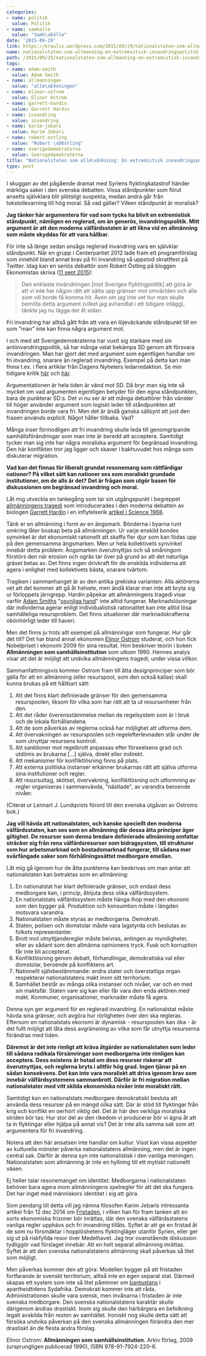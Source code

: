 ```yaml
---
categories:
- name: politik
  value: Politik
- name: samhalle
  value: "Samh\xE4lle"
date: '2015-09-29'
link: https://kraulis.wordpress.com/2015/09/29/nationalstaten-som-allmanning-en-extremistisk-invandringspolitik/
name: nationalstaten-som-allmanning-en-extremistisk-invandringspolitik
path: /2015/09/29/nationalstaten-som-allmanning-en-extremistisk-invandringspolitik/
tags:
- name: adam-smith
  value: Adam Smith
- name: allmanningen
  value: "allm\xE4nningen"
- name: elinor-ostrom
  value: Elinor Ostrom
- name: garrett-hardin
  value: Garrett Hardin
- name: invandring
  value: invandring
- name: karim-jebari
  value: Karim Jebari
- name: robert-ostling
  value: "Robert \xD6stling"
- name: sverigedemokraterna
  value: Sverigedemokraterna
title: "Nationalstaten som allm\xE4nning: En extremistisk invandringspolitik."
type: post
---
```

I skuggan av det pågående dramat med Syriens flyktingkatastrof händer märkliga saker i den svenska debatten. Vissa ståndpunkter som förut ansetts självklara blir plötsligt suspekta, medan andra går från tokstollevarning till hög moral. Så vad gäller? Vilken ståndpunkt är moralisk?

**Jag tänker här argumentera för vad som tycks ha blivit en extremistisk ståndpunkt, nämligen en reglerad, om än generös, invandringspolitik. Mitt argument är att den moderna välfärdsstaten är att likna vid en allmänning som måste skyddas för att vara hållbar.**



För inte så länge sedan ansågs reglerad invandring vara en självklar ståndpunkt. När en grupp i Centerpartiet 2012 lade fram ett programförslag som innehöll bland annat krav på fri invandring så uppstod skrattfest på Twitter. Idag kan en seriös debattör som Robert Östling på bloggen Ekonomistas skriva ([11 sept 2015](http://ekonomistas.se/2015/09/11/ineffektiv-generos-flyktingpolitik/)):

> Den enklaste invändningen [mot Sveriges flyktingpolitik] att göra är att vi inte har någon rätt att sätta upp gränser mot omvärlden och alla som vill borde få komma hit. Även om jag inte vet hur man skulle bemöta detta argument (vilket jag avhandlat i ett tidigare inlägg), tänkte jag nu lägga det åt sidan.

Fri invandring har alltså gått från att vara en löjeväckande ståndpunkt till en som "man" inte kan finna några argument mot.

I och med att Sverigedemokraterna har vuxit sig starkare med sin antiinvandringspolitik, så har många velat bekämpa SD genom att försvara invandringen. Man har gjort det med argument som egentligen handlar om fri invandring, snarare än reglerad invandring. Exempel på detta kan man finna t.ex. i flera artiklar från Dagens Nyheters ledarredaktion. Se min tidigare kritik [här](/2013/02/24/gomda-flyktingar-fri-invandring-eller-inte/) och [här](/2013/03/19/erik-helmerson-och-konsten-att-vara-tydlig/).

Argumentationen är hela tiden är vänd mot SD. Då bryr man sig inte så mycket om vad argumenten egentligen betyder för den egna ståndpunkten, bara de punkterar SD:s. Det vi nu ser är att många debattörer från vänster till höger använder argument som logiskt leder till ståndpunkten att invandringen borde vara fri. Men det är ändå ganska sällsynt att just den frasen används explicit. Något håller tillbaka. Vad?

Många inser förmodligen att fri invandring skulle leda till genomgripande samhällsförändringar som man inte är beredd att acceptera. Samtidigt tycker man sig inte har några moraliska argument för begränsad invandring. Den här konflikten tror jag ligger och skaver i bakhuvudet hos många som diskuterar migration.

**Vad kan det finnas för liberalt grundat resonemang som rättfärdigar nationer? På vilket sätt kan nationer ses som moraliskt grundade institutioner, om de alls är det? Det är frågan som utgör basen för diskussionen om begränsad invandring och moral.**

Låt mig utveckla en tankegång som tar sin utgångspunkt i begreppet [allmänningens tragedi](https://sv.wikipedia.org/wiki/Allm%C3%A4nningens_dilemma) som introducerades i den moderna debatten av biologen [Garrett Hardin](https://en.wikipedia.org/wiki/Garrett_Hardin) i en inflytelserik [artikel i Science 1968](http://www.sciencemag.org/content/162/3859/1243.full?sid=6c1b61f0-8d9d-4420-94be-9223c76fab38).

Tänk er en allmänning i form av en ängsmark. Bönderna i byarna runt omkring låter boskap beta på allmänningen. Ur varje enskild bondes synvinkel är det ekonomiskt rationellt att skaffa fler djur som kan födas upp på den gemensamma ängsmarken. Men ur hela kollektivets synvinkel innebär detta problem: Ängsmarken överutnyttjas och så småningom förstörs den när erosion och ogräs tar över på grund av att det naturliga gräset betas av. Det finns ingen drivkraft för de enskilda individerna att agera i enlighet med kollektivets bästa, snarare tvärtom.

Tragiken i sammanhanget är av den antika grekiska varianten: Alla aktörerna vet att det kommer att gå åt helvete, men ändå klarar man inte att bryta sig ur förloppets järngrepp. Hardin påpekar att allmänningens tragedi visar varför [Adam Smiths](https://en.wikipedia.org/wiki/Adam_Smith) "[osynliga hand](https://en.wikipedia.org/wiki/Invisible_hand)" inte alltid fungerar. Marknadslösningar där individerna agerar enligt individualistisk rationalitet kan inte alltid lösa samhälleliga resursproblem. Det finns situationer där marknadskrafterna obönhörligt leder till haveri.

Men det finns ju trots allt exempel på allmänningar som fungerar. Hur går det till? Det har bland annat ekonomen [Elinor Ostrom](https://en.wikipedia.org/wiki/Elinor_Ostrom) studerat, och hon fick Nobelpriset i ekonomi 2009 för sina resultat. Hon beskriver teorin i boken **Allmänningen som samhällsinstitution** som utkom 1990. Hennes analys visar att det är möjligt att undvika allmänningens tragedi, under vissa villkor.

Sammanfattningsvis kommer Ostrom fram till åtta designprinciper som bör gälla för att en allmänning (eller resurspool, som den också kallas) skall kunna brukas på ett hållbart sätt:

1. Att det finns klart definierade gränser för den gemensamma resurspoolen, liksom för vilka som har rätt att ta ut resursenheter från den.
2. Att det råder överensstämmelse mellan de regelsystem som är i bruk och de lokala förhållandena.
3. Att de som påverkas av reglerna också har möjlighet att utforma dem.
4. Att övervakningen av resurspoolen och regelefterlevnaden står under de som utnyttjar resursens kontroll.
5. Att sanktioner mot regelbrott anpassas efter förseelsens grad och utdöms av brukarna [...] själva, direkt eller indirekt.
6. Att mekanismer för konfliktlösning finns på plats.
7. Att externa politiska instanser erkänner brukarnas rätt att själva utforma sina institutioner och regler.
8. Att resursuttag, skötsel, övervakning, konfliktlösning och utformning av regler organiseras i sammanvävda, "nästlade", av varandra beroende nivåer.

(Citerat ur Lennart J. Lundqvists förord till den svenska utgåvan av Ostroms bok.)

**Jag vill hävda att nationalstaten, och kanske speciellt den moderna välfärdsstaten, kan ses som en allmänning där dessa åtta principer äger giltighet. De resurser som denna bredare definierade allmänning omfattar sträcker sig från rena välfärdsresurser som bidragsystem, till strukturer som hur arbetsmarknad och bostadsmarknad fungerar, till sådana mer svårfångade saker som förhållningssättet medborgare emellan.**

Låt mig gå igenom hur de åtta punkterna kan beskrivas om man antar att nationalstaten kan betraktas som en allmänning:

1. En nationalstat har klart definierade gränser, och endast dess medborgare kan, i princip, åtnjuta dess olika välfärdssystem.
2. En nationalstats välfärdssystem måste hänga ihop med den ekonomi som den bygger på. Produktion och konsumtion måste i längden motsvara varandra.
3. Nationalstaten måste styras av medborgarna. Demokrati.
4. Staten, polisen och domstolar måste vara lagstyrda och beslutas av folkets representanter.
5. Brott mot utnyttjanderegler måste beivras, antingen av myndigheter, eller av sådant som den allmänna opinionens tryck. Fusk och korruption får inte bli accepterat.
6. Konfliktlösning genom debatt, förhandlingar, demokratiska val eller domstolar, beroende på konfliktens art.
7. Nationellt självbestämmande: andra stater och överstatliga organ respekterar nationalstatens makt inom sitt territorium.
8. Samhället består av många olika instanser och nivåer, var och en med sin maktsfär. Staten vare sig kan eller får vara den enda aktören med makt. Kommuner, organisationer, marknader måste få agera.

Denna syn ger argument för en reglerad invandring. En nationalstat måste hävda sina gränser, och avgöra hur rörligheten över den ska regleras. Eftersom en nationalstats ekonomi är dynamisk - resurspoolen kan öka - är det fullt möjligt att låta dess avgränsning av vilka som får utnyttja resurserna förändras med tiden.

**Däremot är det inte rimligt att kräva åtgärder av nationalstaten som leder till sådana radikala försämringar som medborgarna inte rimligen kan acceptera. Dess existens är hotad om dess resurser riskerar att överutnyttjas, och reglerna bryts i alltför hög grad. Ingen tjänar på en sådan konsekvens. Det kan inte vara moraliskt att driva igenom krav som innebär välfärdsystemens sammanbrott. Därför är fri migration mellan nationalstater med vitt skilda ekonomiska nivåer inte moraliskt rätt.**

Samtidigt kan en nationalstats medborgare demokratiskt besluta att använda dess resurser på en mängd olika sätt. Där är stöd till flyktingar från krig och konflikt en oerhört viktig del. Det är här den verkliga moraliska striden bör tas: Hur stor del av den rikedom vi producerar bör vi ägna åt att ta in flyktingar eller hjälpa på annat vis? Det är inte alls samma sak som att argumentera för fri invandring.

Notera att den här ansatsen inte handlar om kultur. Visst kan vissa aspekter av kulturella mönster påverka nationalstatens allmänning, men det är ingen central sak. Därför är denna syn inte nationalistisk i den vanliga meningen. Nationalstaten som allmänning är inte en hyllning till ett mytiskt nationellt väsen.

Ej heller talar resonemanget om identitet. Medborgarna i nationalstaten behöver bara agera inom allmänningens spelregler för att det ska fungera. Det har inget med människors identitet i sig att göra.

Som pendang till detta vill jag nämna filosofen Karim Jebaris intressanta artikel från 12 dec 2014 om [Fristaden](http://politiskfilosofi.com/2014/12/12/en-utopisk-pragmatisk-losning-pa-flyktingproblemet/), i vilken han för fram tanken att en sorts ekonomiska frizoner bör inrättas, där den svenska välfärdsstatens vanliga regler upphävs och fri invandring tillåts. Syftet är att ge en fristad åt de som nu försmäktar i hopplöshetens flyktingläger utanför Syrien, eller ger sig ut på riskfyllda resor över Medelhavet. Jag tror ovanstående diskussion tydliggör vad förslaget innebär: Att en helt separat allmänning inrättas. Syftet är att den svenska nationalstatens allmänning skall påverkas så litet som möjligt.

Men påverkas kommer den att göra: Modellen bygger på att fristaden fortfarande är svenskt territorium, alltså inte en egen separat stat. Därmed skapas ett system som inte så litet påminner om [bantustans](https://sv.wikipedia.org/wiki/Bantustan) i apartheidtidens Sydafrika. Demokrati kommer inte att råda. Administrationen skulle vara svensk, men invånarna i fristaden är inte svenska medborgare. Den svenska nationalstatens karaktär skulle därigenom ändras drastiskt. Inom sig skulle den härbärgera en befolkning legalt avskilda från resten av samhället. Ironiskt nog skulle detta sätt att försöka undvika påverkan på den svenska allmänningen förändra den mer drastiskt än de flesta andra förslag.

Elinor Ostrom: **Allmänningen som samhällsinstitution.** Arkiv förlag, 2009 (ursprungligen publicerad 1990), ISBN 978-91-7924-220-6.

